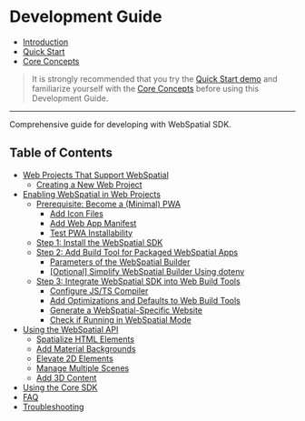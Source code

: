 # Development Guide

- [Introduction](../introduction/README.md)
- [Quick Start](../quick-start/README.md)
- [Core Concepts](../core-concepts/README.md)

> It is strongly recommended that you try the [Quick Start demo](../quick-start/README.md) and familiarize yourself with the [Core Concepts](../core-concepts/README.md) before using this Development Guide.

---

Comprehensive guide for developing with WebSpatial SDK.

## Table of Contents

- [Web Projects That Support WebSpatial](web-projects-that-support-webspatial/README.md)
  - [Creating a New Web Project](web-projects-that-support-webspatial/creating-new-web-projects.md)
- [Enabling WebSpatial in Web Projects](enabling-webspatial-in-web-projects/README.md)
  - [Prerequisite: Become a (Minimal) PWA](enabling-webspatial-in-web-projects/prerequisite-become-a-minimal-pwa.md)
    - [Add Icon Files](enabling-webspatial-in-web-projects/add-icon-files.md)
    - [Add Web App Manifest](enabling-webspatial-in-web-projects/add-web-app-manifest.md)
    - [Test PWA Installability](enabling-webspatial-in-web-projects/test-pwa-installability.md)
  - [Step 1: Install the WebSpatial SDK](enabling-webspatial-in-web-projects/step-1-install-the-webspatial-sdk.md)
  - [Step 2: Add Build Tool for Packaged WebSpatial Apps](enabling-webspatial-in-web-projects/step-2-add-build-tool-for-packaged-webspatial-apps.md)
    - [Parameters of the WebSpatial Builder](enabling-webspatial-in-web-projects/parameters-of-the-webspatial-builder.md)
    - [[Optional] Simplify WebSpatial Builder Using dotenv](enabling-webspatial-in-web-projects/optional-simplify-webspatial-builder-using-dotenv.md)
  - [Step 3: Integrate WebSpatial SDK into Web Build Tools](enabling-webspatial-in-web-projects/step-3-integrate-webspatial-sdk-into-web-build-tools.md)
    - [Configure JS/TS Compiler](enabling-webspatial-in-web-projects/configure-js-ts-compiler.md)
    - [Add Optimizations and Defaults to Web Build Tools](enabling-webspatial-in-web-projects/add-optimizations-and-defaults-to-web-build-tools.md)
    - [Generate a WebSpatial-Specific Website](enabling-webspatial-in-web-projects/generate-a-webspatial-specific-website.md)
    - [Check if Running in WebSpatial Mode](enabling-webspatial-in-web-projects/check-if-running-in-webspatial-mode.md)
- [Using the WebSpatial API](using-the-webspatial-api/README.md)
  - [Spatialize HTML Elements](using-the-webspatial-api/spatialize-html-elements.md)
  - [Add Material Backgrounds](using-the-webspatial-api/add-material-backgrounds.md)
  - [Elevate 2D Elements](using-the-webspatial-api/elevate-2d-elements.md)
  - [Manage Multiple Scenes](using-the-webspatial-api/manage-multiple-scenes.md)
  - [Add 3D Content](using-the-webspatial-api/add-3d-content.md)
- [Using the Core SDK](using-the-core-sdk/README.md)
- [FAQ](faq.md)
- [Troubleshooting](troubleshooting.md)

